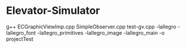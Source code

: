# Elevator-Simulator

g++ ECGraphicViewImp.cpp SimpleObserver.cpp test-gv.cpp -lallegro -lallegro_font -lallegro_primitives -lallegro_image -lallegro_main -o projectTest
